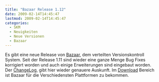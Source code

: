 ```yaml
---
title: "Bazaar Release 1.12"
date: 2009-02-14T14:45:47
lastmod: 2009-02-14T14:45:47
categories:
  - SKM
  - Neuigkeiten
  - Neue Versionen
  - Bazaar
---
```

Es gibt eine neue Release von [Bazaar](http://www.bazaar-vcs.org), dem verteilten Versionskontroll System. Seit der Release 
1.11 sind wieder eine ganze Menge Bug Fixes korrigiert worden und auch einige Erweiterungen sind eingebaut worden. 
Der [ChangeLog](http://doc.bazaar-vcs.org/bzr.1.12/en/release-notes/NEWS.html#bzr-1-12-1234567890-2009-02-13), gibt hier 
wieder genauere Auskunft. Im [Download](http://bazaar-vcs.org/Download) Bereich ist Bazaar für die Verschiedensten Plattformen zu bekommen.
